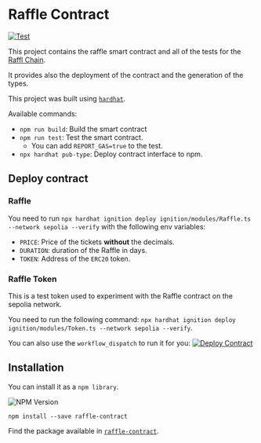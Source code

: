 # Raffle Contract

[![Test](https://github.com/RafflChain/raffl-contract/actions/workflows/test.yml/badge.svg?branch=main&event=push)](https://github.com/RafflChain/raffl-contract/actions/workflows/test.yml)

This project contains the raffle smart contract and all of the tests for the [Raffl Chain](https://rafflchain.com). 

It provides also the deployment of the contract and the generation of the types.

This project was built using [`hardhat`](https://hardhat.org/).

Available commands:

- `npm run build`: Build the smart contract
- `npm run test`: Test the smart contract.
  - You can add `REPORT_GAS=true` to the test.
- `npx hardhat pub-type`: Deploy contract interface to npm.

## Deploy contract

### Raffle

You need to run `npx hardhat ignition deploy ignition/modules/Raffle.ts --network sepolia --verify` with the following env variables:

- `PRICE`: Price of the tickets **without** the decimals.
- `DURATION`: duration of the Raffle in days.
- `TOKEN`: Address of the `ERC20` token.

### Raffle Token

This is a test token used to experiment with the Raffle contract on the sepolia network.

You need to run the following command: `npx hardhat ignition deploy ignition/modules/Token.ts --network sepolia --verify`.

You can also use the `workflow_dispatch` to run it for you: [![Deploy Contract](https://github.com/RafflChain/raffl-contract/actions/workflows/deploy-contract.yml/badge.svg?event=workflow_dispatch)](https://github.com/RafflChain/raffl-contract/actions/workflows/deploy-contract.yml)

## Installation

You can install it as a `npm library`.

![NPM Version](https://img.shields.io/npm/v/raffle-contract)

`npm install --save raffle-contract`

Find the package available in [`raffle-contract`](https://www.npmjs.com/package/raffle-contract).
